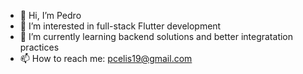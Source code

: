 - 👋 Hi, I’m Pedro
- 🔭 I’m interested in full-stack Flutter development
- 🌱 I’m currently learning backend solutions and better integratation practices
- 📫 How to reach me: pcelis19@gmail.com

<!---
pcelis19/pcelis19 is a ✨ special ✨ repository because its `README.md` (this file) appears on your GitHub profile.
You can click the Preview link to take a look at your changes.
--->
